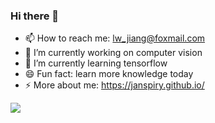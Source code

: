 ### Hi there 👋

<!--
**Janspiry/Janspiry** is a ✨ _special_ ✨ repository because its `README.md` (this file) appears on your GitHub profile.

Here are some ideas to get you started:

- 👯 I’m looking to collaborate on ...
- 🤔 I’m looking for help with ...
- 💬 Ask me about ...
- ⚡ Fun fact: ...
-->
- 📫 How to reach me: lw_jiang@foxmail.com
- 🔭 I’m currently working on computer vision
- 🌱 I’m currently learning tensorflow
- 😄 Fun fact: learn more knowledge today
- ⚡ More about me: https://janspiry.github.io/

![](https://github-readme-stats.vercel.app/api?username=Janspiry&theme=dark)

